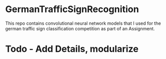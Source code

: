 # GermanTrafficSignRecognition

This repo contains convolutional neural network models that I used for the german traffic sign classification competition as part of an Assignment.


# Todo - Add Details, modularize
